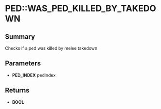 # PED::WAS_PED_KILLED_BY_TAKEDOWN

## Summary
Checks if a ped was killed by melee takedown

## Parameters
* **PED_INDEX** pedIndex

## Returns
* **BOOL**